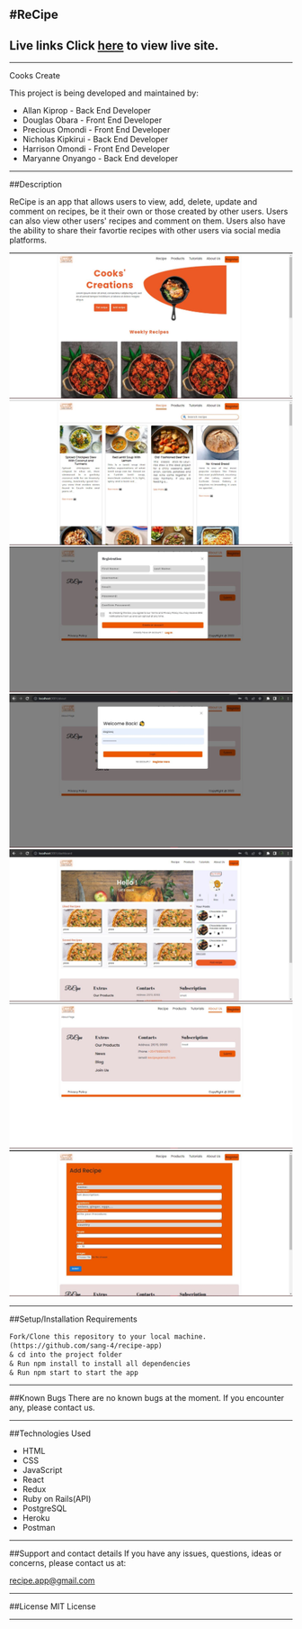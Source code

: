 #ReCipe
---
Live links
Click [here](www.recipe-app-sang-4.vercel.app) to view live site. 
---


---
Cooks Create

This project is being developed and maintained by:
* Allan Kiprop - Back End Developer
* Douglas Obara - Front End  Developer
* Precious Omondi - Front End Developer
* Nicholas Kipkirui - Back End Developer
* Harrison Omondi - Front End Developer
* Maryanne Onyango - Back End developer
---

##Description

ReCipe is an app that allows users to view, add, delete, update and comment on recipes, be it their own or those created by other users. Users can also view other users' recipes and comment on them. Users also have the ability to share their favortie recipes with other users via social media platforms.

![alt text](./readmephotos/p1.JPG)
![alt text](./readmephotos/p2.JPG)
![alt text](./readmephotos/p3.JPG)
![alt text](./readmephotos/p4.JPG)
![alt text](./readmephotos/p7.JPG)
![alt text](./readmephotos/p5.JPG)
![alt text](./readmephotos/p6.JPG)

---

##Setup/Installation Requirements
```
Fork/Clone this repository to your local machine.(https://github.com/sang-4/recipe-app)
& cd into the project folder
& Run npm install to install all dependencies
& Run npm start to start the app
```

---

##Known Bugs
There are no known bugs at the moment. If you encounter any, please contact us.

---

##Technologies Used
* HTML
* CSS
* JavaScript
* React
* Redux
* Ruby on Rails(API)
* PostgreSQL
* Heroku
* Postman

---

##Support and contact details
If you have any issues, questions, ideas or concerns, please contact us at:

recipe.app@gmail.com

---

##License
MIT License

---
